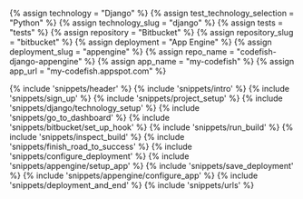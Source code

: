 {% assign technology = "Django" %}
{% assign test_technology_selection = "Python" %}
{% assign technology_slug = "django" %}
{% assign tests = "tests" %}
{% assign repository = "Bitbucket" %}
{% assign repository_slug = "bitbucket" %}
{% assign deployment = "App Engine" %}
{% assign deployment_slug = "appengine" %}
{% assign repo_name = "codefish-django-appengine" %}
{% assign app_name = "my-codefish" %}
{% assign app_url = "my-codefish.appspot.com" %}

{% include 'snippets/header' %}
{% include 'snippets/intro' %}
{% include 'snippets/sign_up' %}
{% include 'snippets/project_setup' %}
{% include 'snippets/django/technology_setup' %}
{% include 'snippets/go_to_dashboard' %}
{% include 'snippets/bitbucket/set_up_hook' %}
{% include 'snippets/run_build' %}
{% include 'snippets/inspect_build' %}
{% include 'snippets/finish_road_to_success' %}
{% include 'snippets/configure_deployment' %}
{% include 'snippets/appengine/setup_app' %}
{% include 'snippets/save_deployment' %}
{% include 'snippets/appengine/configure_app' %}
{% include 'snippets/deployment_and_end' %}
{% include 'snippets/urls' %}
